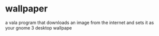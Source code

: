 wallpaper
=========

a vala program that downloads an image from the internet and sets it as your gnome 3 desktop wallpape